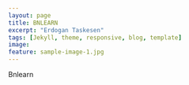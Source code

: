 ```yaml
---
layout: page
title: BNLEARN
excerpt: "Erdogan Taskesen"
tags: [Jekyll, theme, responsive, blog, template]
image:
feature: sample-image-1.jpg
---
```


Bnlearn
